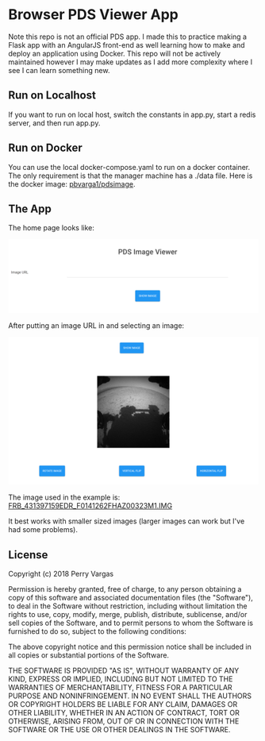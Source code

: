 # Browser PDS Viewer App

Note this repo is not an official PDS app. I made this to practice making a
Flask app with an AngularJS front-end as well learning how to make and deploy an
application using Docker. This repo will not be actively maintained however I
may make updates as I add more complexity where I see I can learn something new.

## Run on Localhost
If you want to run on local host, switch the constants in app.py, start a redis
server, and then run app.py.

## Run on Docker
You can use the local docker-compose.yaml to run on a docker container. The only
requirement is that the manager machine has a ./data file. Here is the docker
image: [pbvarga1/pdsimage](https://hub.docker.com/r/pbvarga1/pdsimage/).

## The App

The home page looks like:

![home page](home.PNG)

After putting an image URL in and selecting an image:

![image loaded](image_loaded.PNG)

The image used in the example is: [FRB_431397159EDR_F0141262FHAZ00323M1.IMG](
https://pds-imaging.jpl.nasa.gov/data/msl/MSLHAZ_0XXX/DATA/SOL00382/FRB_431397159EDR_F0141262FHAZ00323M1.IMG)

It best works with smaller sized images (larger images can work but I've had
some problems).

## License

Copyright (c) 2018 Perry Vargas

Permission is hereby granted, free of charge, to any person obtaining a copy
of this software and associated documentation files (the "Software"), to deal
in the Software without restriction, including without limitation the rights
to use, copy, modify, merge, publish, distribute, sublicense, and/or sell
copies of the Software, and to permit persons to whom the Software is
furnished to do so, subject to the following conditions:

The above copyright notice and this permission notice shall be included in all
copies or substantial portions of the Software.

THE SOFTWARE IS PROVIDED "AS IS", WITHOUT WARRANTY OF ANY KIND, EXPRESS OR
IMPLIED, INCLUDING BUT NOT LIMITED TO THE WARRANTIES OF MERCHANTABILITY,
FITNESS FOR A PARTICULAR PURPOSE AND NONINFRINGEMENT. IN NO EVENT SHALL THE
AUTHORS OR COPYRIGHT HOLDERS BE LIABLE FOR ANY CLAIM, DAMAGES OR OTHER
LIABILITY, WHETHER IN AN ACTION OF CONTRACT, TORT OR OTHERWISE, ARISING FROM,
OUT OF OR IN CONNECTION WITH THE SOFTWARE OR THE USE OR OTHER DEALINGS IN THE
SOFTWARE.
